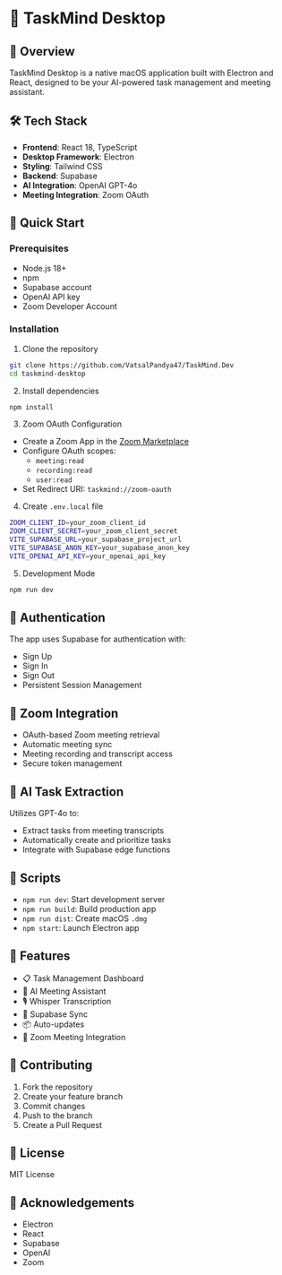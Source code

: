 # 🚀 TaskMind Desktop

## 🌟 Overview

TaskMind Desktop is a native macOS application built with Electron and React, designed to be your AI-powered task management and meeting assistant.

## 🛠 Tech Stack

- **Frontend**: React 18, TypeScript
- **Desktop Framework**: Electron
- **Styling**: Tailwind CSS
- **Backend**: Supabase
- **AI Integration**: OpenAI GPT-4o
- **Meeting Integration**: Zoom OAuth

## 🚀 Quick Start

### Prerequisites

- Node.js 18+
- npm
- Supabase account
- OpenAI API key
- Zoom Developer Account

### Installation

1. Clone the repository
```bash
git clone https://github.com/VatsalPandya47/TaskMind.Dev
cd taskmind-desktop
```

2. Install dependencies
```bash
npm install
```

3. Zoom OAuth Configuration
- Create a Zoom App in the [Zoom Marketplace](https://marketplace.zoom.us/)
- Configure OAuth scopes:
  * `meeting:read`
  * `recording:read`
  * `user:read`
- Set Redirect URI: `taskmind://zoom-oauth`

4. Create `.env.local` file
```bash
ZOOM_CLIENT_ID=your_zoom_client_id
ZOOM_CLIENT_SECRET=your_zoom_client_secret
VITE_SUPABASE_URL=your_supabase_project_url
VITE_SUPABASE_ANON_KEY=your_supabase_anon_key
VITE_OPENAI_API_KEY=your_openai_api_key
```

5. Development Mode
```bash
npm run dev
```

## 🔐 Authentication

The app uses Supabase for authentication with:
- Sign Up
- Sign In
- Sign Out
- Persistent Session Management

## 🤖 Zoom Integration

- OAuth-based Zoom meeting retrieval
- Automatic meeting sync
- Meeting recording and transcript access
- Secure token management

## 🤖 AI Task Extraction

Utilizes GPT-4o to:
- Extract tasks from meeting transcripts
- Automatically create and prioritize tasks
- Integrate with Supabase edge functions

## 🔧 Scripts

- `npm run dev`: Start development server
- `npm run build`: Build production app
- `npm run dist`: Create macOS `.dmg`
- `npm start`: Launch Electron app

## 🌈 Features

- 📋 Task Management Dashboard
- 🤖 AI Meeting Assistant
- 🎙 Whisper Transcription
- 🔄 Supabase Sync
- 📦 Auto-updates
- 🎥 Zoom Meeting Integration

## 🤝 Contributing

1. Fork the repository
2. Create your feature branch
3. Commit changes
4. Push to the branch
5. Create a Pull Request

## 📄 License

MIT License

## 🙌 Acknowledgements

- Electron
- React
- Supabase
- OpenAI
- Zoom 